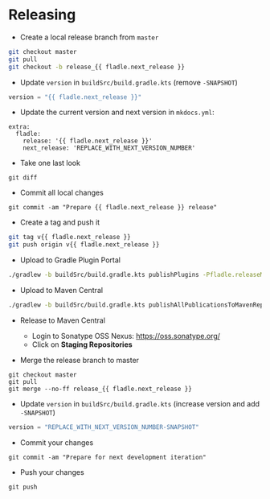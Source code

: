 # Releasing

* Create a local release branch from `master`
```bash
git checkout master
git pull
git checkout -b release_{{ fladle.next_release }}
```

* Update `version` in `buildSrc/build.gradle.kts` (remove `-SNAPSHOT`)
```kotlin
version = "{{ fladle.next_release }}"
```

* Update the current version and next version in `mkdocs.yml`:
```
extra:
  fladle:
    release: '{{ fladle.next_release }}'
    next_release: 'REPLACE_WITH_NEXT_VERSION_NUMBER'
```

* Take one last look
```
git diff
```

* Commit all local changes
```
git commit -am "Prepare {{ fladle.next_release }} release"
```

* Create a tag and push it
```bash
git tag v{{ fladle.next_release }}
git push origin v{{ fladle.next_release }}
```

* Upload to Gradle Plugin Portal
```bash
./gradlew -b buildSrc/build.gradle.kts publishPlugins -Pfladle.releaseMode -Dorg.gradle.internal.publish.checksums.insecure=true
```
* Upload to Maven Central
``` bash
./gradlew -b buildSrc/build.gradle.kts publishAllPublicationsToMavenRepository -Pfladle.releaesMode -Dorg.gradle.internal.publish.checksums.insecure=true
```

* Release to Maven Central
    * Login to Sonatype OSS Nexus: https://oss.sonatype.org/
    * Click on **Staging Repositories**

* Merge the release branch to master
```
git checkout master
git pull
git merge --no-ff release_{{ fladle.next_release }}
```
* Update `version` in `buildSrc/build.gradle.kts` (increase version and add `-SNAPSHOT`)
```kotlin
version = "REPLACE_WITH_NEXT_VERSION_NUMBER-SNAPSHOT"
```

* Commit your changes
```
git commit -am "Prepare for next development iteration"
```

* Push your changes
```
git push
```
